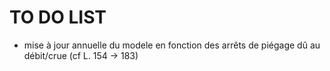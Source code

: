  # TO DO LIST  

- mise à jour annuelle du modele en fonction des arrêts de piégage dû au débit/crue (cf L. 154 -> 183)